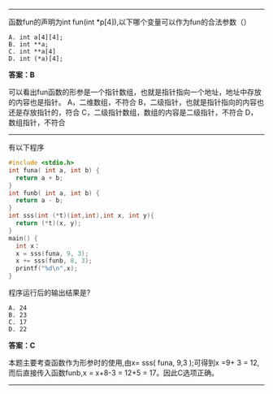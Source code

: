 ***
函数fun的声明为int fun(int *p[4]),以下哪个变量可以作为fun的合法参数（）
```
A. int a[4][4];
B. int **a;
C. int **a[4]
D. int (*a)[4];
```
**答案：B**

可以看出fun函数的形参是一个指针数组，也就是指针指向一个地址，地址中存放的内容也是指针。
A，二维数组，不符合
B，二级指针，也就是指针指向的内容也还是存放指针的，符合
C，二级指针数组，数组的内容是二级指针，不符合
D，数组指针，不符合
***


有以下程序
``` C
#include <stdio.h>
int funa( int a, int b) {
  return a + b;
}
int funb( int a, int b) {
  return a - b;
}
int sss(int (*t)(int,int),int x, int y){
  return (*t)(x, y);
}
main() {
  int x：
  x = sss(funa, 9, 3);
  x += sss(funb, 8, 3);
  printf("%d\n",x);
}
```
程序运行后的输出结果是?
```
A. 24
B. 23
C. 17
D. 22
```
**答案：C**

本题主要考查函数作为形参时的使用,由x= sss( funa, 9,3 );可得到x =9+ 3 = 12,而后直接传入函数funb,x = x+8-3 = 12+5 = 17。因此C选项正确。
***
